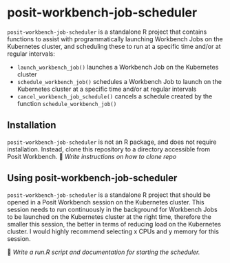 # posit-workbench-job-scheduler

`posit-workbench-job-scheduler` is a standalone R project that contains functions to assist with programmatically launching Workbench Jobs on the Kubernetes cluster, and scheduling these to run at a specific time and/or at regular intervals:

* `launch_workbench_job()` launches a Workbench Job on the Kubernetes cluster
* `schedule_workbench_job()` schedules a Workbench Job to launch on the Kubernetes cluster at a specific time and/or at regular intervals
* `cancel_workbench_job_schedule()` cancels a schedule created by the function `schedule_workbench_job()`

## Installation

`posit-workbench-job-scheduler` is not an R package, and does not require installation.  Instead, clone this repository to a directory accessible from Posit Workbench. :memo: _Write instructions on how to clone repo_

## Using posit-workbench-job-scheduler

`posit-workbench-job-scheduler` is a standalone R project that should be opened in a Posit Workbench session on the Kubernetes cluster.  This session needs to run continuously in the background for Workbench Jobs to be launched on the Kubernetes cluster at the right time, therefore the smaller this session, the better in terms of reducing load on the Kubernetes cluster.  I would highly recommend selecting x CPUs and y memory for this session.

:memo: _Write a run.R script and documentation for starting the scheduler._

